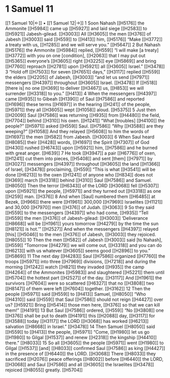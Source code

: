 # 1 Samuel 11
[[1 Samuel 10|←]] • [[1 Samuel 12|→]]
1 Soon Nahash [[H5176]] the Ammonite [[H5984]] came up [[H5927]] and laid siege [[H2583]] to [[H5921]] Jabesh-gilead. [[H3003]] All [[H3605]] the men [[H376]] of Jabesh [[H3003]] said [[H559]] to [[H413]] him, [[H5176]] “Make [[H3772]] a treaty with us, [[H1285]] and we will serve you.” [[H5647]] 
2 But Nahash [[H5176]] the Ammonite [[H5984]] replied, [[H559]] “I will make [a treaty] [[H3772]] with you  on one [condition], [[H2063]] that I may put out [[H5365]] everyone’s [[H3605]] right [[H3225]] eye [[H5869]] and bring [[H7760]] reproach [[H2781]] upon [[H5921]] all [[H3605]] Israel.” [[H3478]] 
3 “Hold off [[H7503]] for  seven [[H7651]] days,” [[H3117]] replied [[H559]] the elders [[H2205]] of Jabesh, [[H3003]] “and let us send [[H7971]] messengers [[H4397]] throughout [[H3605]] Israel. [[H3478]] If [[H518]] [there is] no one [[H369]] to deliver [[H3467]] us, [[H853]] we will surrender [[H3318]] to you.” [[H413]] 
4 When the messengers [[H4397]] came [[H935]] to Gibeah [[H1390]] of Saul [[H7586]] and reported [[H1696]] these terms [[H1697]] in the hearing [[H241]] of the people, [[H5971]] they all [[H3605]] wept [[H1058]] aloud. [[H5375]] 
5 Just then [[H2009]] Saul [[H7586]] was returning [[H935]] from [[H4480]] the field, [[H7704]] behind [[H310]] his oxen. [[H1241]] “What [troubles] [[H4100]] the people?” [[H5971]] asked [[H559]] Saul. [[H7586]] “Why [[H3588]] are they weeping?” [[H1058]] And they relayed [[H5608]] to him  the words of [[H1697]] the men [[H582]] from Jabesh. [[H3003]] 
6 When Saul heard [[H8085]] their [[H428]] words, [[H1697]] the Spirit [[H7307]] of God [[H430]] rushed [[H6743]] upon [[H5921]] him, [[H7586]] and he burned with great anger. [[H639]] 
7 He took [[H3947]] a pair [[H6776]] of oxen, [[H1241]] cut them into pieces, [[H5408]] and sent [them] [[H7971]] by [[H3027]] messengers [[H4397]] throughout [[H3605]] the land [[H1366]] of Israel, [[H3478]] proclaiming, [[H559]] “This is what [[H3541]] will be done [[H6213]] to the oxen [[H1241]] of anyone who [[H834]] does not [[H369]] march [[H3318]] behind [[H310]] Saul [[H7586]] and Samuel. [[H8050]] Then the terror [[H6343]] of the LORD [[H3068]] fell [[H5307]] upon [[H5921]] the people, [[H5971]] and they turned out [[H3318]] as one [[H259]] man. [[H376]] 
8 And when [Saul] numbered them [[H6485]] at Bezek, [[H966]] there were [[H1961]] 300,000 [[H7969]] Israelites [[H1121]] and 30,000 [[H7970]] men [[H376]] of Judah. [[H3063]] 
9 So they said [[H559]] to the messengers [[H4397]] who had come, [[H935]] “Tell [[H559]] the men [[H376]] of Jabesh-gilead: [[H3003]] ‘Deliverance [[H8668]] will be [[H1961]] yours  tomorrow [[H4279]] by the time the sun [[H8121]] is hot.’” [[H2527]] And when the messengers [[H4397]] relayed [this] [[H5046]] to the men [[H376]] of Jabesh, [[H3003]] they rejoiced. [[H8055]] 
10 Then the men [[H582]] of Jabesh [[H3003]] said [to Nahash], [[H559]] “Tomorrow [[H4279]] we will come out, [[H3318]] and you can do [[H6213]] with us  whatever [[H3605]] seems good [[H2896]] to you.” [[H5869]] 
11 The next day [[H4283]] Saul [[H7586]] organized [[H7760]] the troops [[H5971]] into three [[H7969]] divisions, [[H7218]] and during the morning [[H1242]] watch [[H821]] they invaded [[H935]] the camp [[H4264]] of the Ammonites [[H5983]] and slaughtered [[H5221]] them until [[H5704]] the hottest part [[H2527]] of the day. [[H3117]] And [[H1961]] the survivors [[H7604]] were so scattered [[H6327]] that no [[H3808]] two [[H8147]] of them  were left [[H7604]] together. [[H3162]] 
12 Then the people [[H5971]] said [[H559]] to [[H413]] Samuel, [[H8050]] “Who [[H4310]] said [[H559]] that Saul [[H7586]] should not reign [[H4427]] over us? [[H5921]] Bring [[H5414]] those men here, [[H376]] so that we can kill them!” [[H4191]] 
13 But Saul [[H7586]] ordered, [[H559]] “No [[H3808]] one [[H376]] shall be put to death [[H4191]] this [[H2088]] day, [[H3117]] for [[H3588]] today [[H3117]] the LORD [[H3068]] has worked [[H6213]] salvation [[H8668]] in Israel.” [[H3478]] 
14 Then Samuel [[H8050]] said [[H559]] to [[H413]] the people, [[H5971]] “Come, [[H1980]] let us go [[H1980]] to Gilgal [[H1537]] and renew [[H2318]] the kingship [[H4410]] there.” [[H8033]] 
15 So all [[H3605]] the people [[H5971]] went [[H1980]] to Gilgal [[H1537]] [and] [[H8033]] confirmed Saul [[H7586]] as king [[H4427]] in the presence of [[H6440]] the LORD. [[H3068]] There [[H8033]] they sacrificed [[H2076]] peace offerings [[H8002]] before [[H6440]] the LORD, [[H3068]] and Saul [[H7586]] and all [[H3605]] the Israelites [[H3478]] rejoiced [[H8055]] greatly. [[H5704]] 
